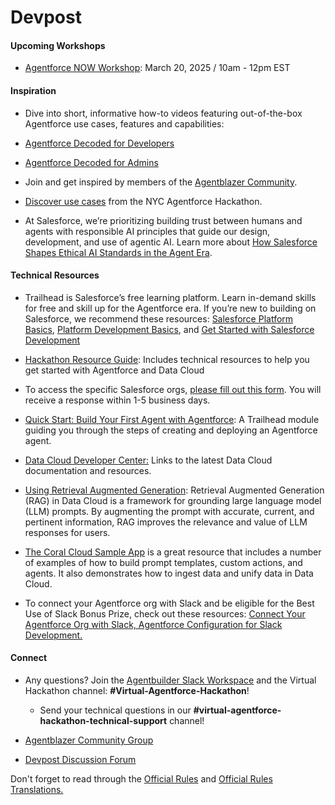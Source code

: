 # Devpost
#### Upcoming Workshops

*   [Agentforce NOW Workshop](https://invite.salesforce.com/virtualagentforcenowtourmarch20): March 20, 2025 / 10am - 12pm EST

#### Inspiration

*   Dive into short, informative how-to videos featuring out-of-the-box Agentforce use cases, features and capabilities:
    

*   [Agentforce Decoded for Developers](https://www.youtube.com/playlist?list=PLgIMQe2PKPSIELU1F09KPVyLF-V_N8jem)
    
*   [Agentforce Decoded for Admins](https://www.youtube.com/playlist?list=PLrC_ei2_Pv0Fb0i4wufGZsVwMyNj5ticI)
    

*   Join and get inspired by members of the [Agentblazer Community](https://trailhead.salesforce.com/trailblazer-community/groups/0F94V0000002E89?tab=discussion&sort=LAST_MODIFIED_DATE_DESC).
    
*   [Discover use cases](http://sforce.co/NYCHackUseCases) from the NYC Agentforce Hackathon.
*   At Salesforce, we’re prioritizing building trust between humans and agents with responsible AI principles that guide our design, development, and use of agentic AI. Learn more about [How Salesforce Shapes Ethical AI Standards in the Agent Era](https://www.salesforce.com/news/stories/responsible-agentic-ai-guidelines/).
    

#### Technical Resources

*   Trailhead is Salesforce’s free learning platform. Learn in-demand skills for free and skill up for the Agentforce era. If you’re new to building on Salesforce, we recommend these resources: [Salesforce Platform Basics](https://trailhead.salesforce.com/content/learn/modules/starting_force_com?trail_id=force_com_dev_beginner), [Platform Development Basics](https://trailhead.salesforce.com/content/learn/modules/platform-development-basics?trail_id=force_com_dev_beginner), and [Get Started with Salesforce Development](https://trailhead.salesforce.com/content/learn/projects/get-started-with-salesforce-development)
*   [Hackathon Resource Guide](http://sforce.co/VirtualHackathonGuide): Includes technical resources to help you get started with Agentforce and Data Cloud
    
*   To access the specific Salesforce orgs, [please fill out this form](https://forms.gle/KFVfJncxJzeb4yoZ9). You will receive a response within 1-5 business days.
*   [Quick Start: Build Your First Agent with Agentforce](https://trailhead.salesforce.com/content/learn/projects/quick-start-build-your-first-agent-with-agentforce): A Trailhead module guiding you through the steps of creating and deploying an Agentforce agent.
    
*   [Data Cloud Developer Center:](https://developer.salesforce.com/developer-centers/data-cloud) Links to the latest Data Cloud documentation and resources.
    
*   [Using Retrieval Augmented Generation](https://help.salesforce.com/s/articleView?id=sf.c360_a_rag_overview.htm&language=en_US&type=5): Retrieval Augmented Generation (RAG) in Data Cloud is a framework for grounding large language model (LLM) prompts. By augmenting the prompt with accurate, current, and pertinent information, RAG improves the relevance and value of LLM responses for users.
    
*   [The Coral Cloud Sample App](https://github.com/trailheadapps/coral-cloud) is a great resource that includes a number of examples of how to build prompt templates, custom actions, and agents. It also demonstrates how to ingest data and unify data in Data Cloud.
    
*   To connect your Agentforce org with Slack and be eligible for the Best Use of Slack Bonus Prize, check out these resources: [Connect Your Agentforce Org with Slack, Agentforce Configuration for Slack Development.](http://sforce.co/CYAOWSvh)
    

#### Connect

*   Any questions? Join the [Agentbuilder Slack Workspace](https://join.slack.com/t/agentblazercommunity/shared_invite/zt-2z08bmdaf-YAVAxnG3dm7VciVT4E0ZCg) and the Virtual Hackathon channel: **#Virtual-Agentforce-Hackathon**!
    
    *   Send your technical questions in our **#virtual-agentforce-hackathon-technical-support** channel!
*   [Agentblazer Community Group](https://trailhead.salesforce.com/trailblazer-community/groups/0F94V0000002E89?tab=discussion&sort=LAST_MODIFIED_DATE_DESC)
    
*   [Devpost Discussion Forum](https://agentforcehackathon.devpost.com/forum_topics)

Don't forget to read through the [Official Rules](https://agentforcehackathon.devpost.com/rules) and [Official Rules Translations.](sforce.co/AVHRulesTranslations%20)
